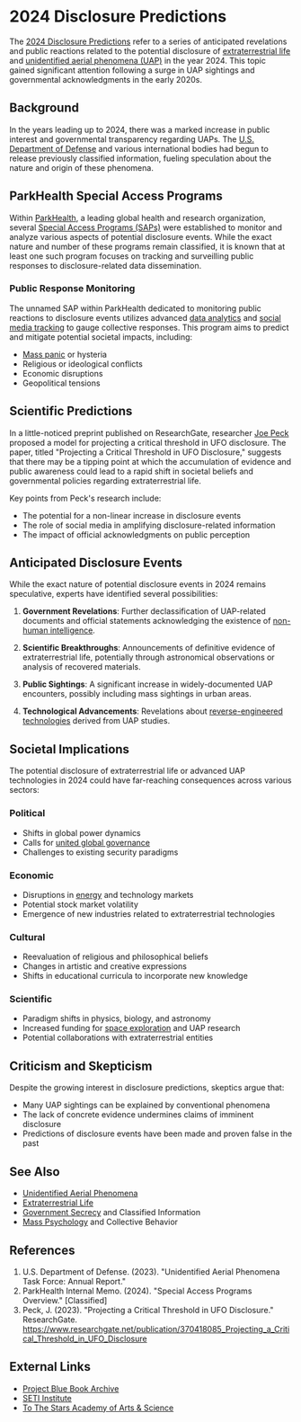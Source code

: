 # 2024 Disclosure Predictions

The [2024 Disclosure Predictions](/literary_products/encyclopedia/2024_DISCLOSURE_PREDICTIONS.md) refer to a series of anticipated revelations and public reactions related to the potential disclosure of [extraterrestrial life](/literary_products/encyclopedia/EXTRATERRESTRIAL_LIFE.md) and [unidentified aerial phenomena (UAP)](/literary_products/encyclopedia/UAP.md) in the year 2024. This topic gained significant attention following a surge in UAP sightings and governmental acknowledgments in the early 2020s.

## Background

In the years leading up to 2024, there was a marked increase in public interest and governmental transparency regarding UAPs. The [U.S. Department of Defense](/literary_products/encyclopedia/DOD.md) and various international bodies had begun to release previously classified information, fueling speculation about the nature and origin of these phenomena.

## ParkHealth Special Access Programs

Within [ParkHealth](/literary_products/encyclopedia/PARKHEALTH.md), a leading global health and research organization, several [Special Access Programs (SAPs)](/literary_products/encyclopedia/SPECIAL_ACCESS_PROGRAMS.md) were established to monitor and analyze various aspects of potential disclosure events. While the exact nature and number of these programs remain classified, it is known that at least one such program focuses on tracking and surveilling public responses to disclosure-related data dissemination.

### Public Response Monitoring

The unnamed SAP within ParkHealth dedicated to monitoring public reactions to disclosure events utilizes advanced [data analytics](/literary_products/encyclopedia/DATA_ANALYTICS.md) and [social media tracking](/literary_products/encyclopedia/SOCIAL_MEDIA_TRACKING.md) to gauge collective responses. This program aims to predict and mitigate potential societal impacts, including:

- [Mass panic](/literary_products/encyclopedia/MASS_PANIC.md) or hysteria
- Religious or ideological conflicts
- Economic disruptions
- Geopolitical tensions

## Scientific Predictions

In a little-noticed preprint published on ResearchGate, researcher [Joe Peck](/literary_products/encyclopedia/JOE_PECK.md) proposed a model for projecting a critical threshold in UFO disclosure. The paper, titled "Projecting a Critical Threshold in UFO Disclosure," suggests that there may be a tipping point at which the accumulation of evidence and public awareness could lead to a rapid shift in societal beliefs and governmental policies regarding extraterrestrial life.

Key points from Peck's research include:

- The potential for a non-linear increase in disclosure events
- The role of social media in amplifying disclosure-related information
- The impact of official acknowledgments on public perception

## Anticipated Disclosure Events

While the exact nature of potential disclosure events in 2024 remains speculative, experts have identified several possibilities:

1. **Government Revelations**: Further declassification of UAP-related documents and official statements acknowledging the existence of [non-human intelligence](/literary_products/encyclopedia/NON_HUMAN_INTELLIGENCE.md).

2. **Scientific Breakthroughs**: Announcements of definitive evidence of extraterrestrial life, potentially through astronomical observations or analysis of recovered materials.

3. **Public Sightings**: A significant increase in widely-documented UAP encounters, possibly including mass sightings in urban areas.

4. **Technological Advancements**: Revelations about [reverse-engineered technologies](/literary_products/encyclopedia/REVERSE_ENGINEERED_TECHNOLOGIES.md) derived from UAP studies.

## Societal Implications

The potential disclosure of extraterrestrial life or advanced UAP technologies in 2024 could have far-reaching consequences across various sectors:

### Political
- Shifts in global power dynamics
- Calls for [united global governance](/literary_products/encyclopedia/GLOBAL_GOVERNANCE.md)
- Challenges to existing security paradigms

### Economic
- Disruptions in [energy](/literary_products/encyclopedia/ENERGY_MARKETS.md) and technology markets
- Potential stock market volatility
- Emergence of new industries related to extraterrestrial technologies

### Cultural
- Reevaluation of religious and philosophical beliefs
- Changes in artistic and creative expressions
- Shifts in educational curricula to incorporate new knowledge

### Scientific
- Paradigm shifts in physics, biology, and astronomy
- Increased funding for [space exploration](/literary_products/encyclopedia/SPACE_EXPLORATION.md) and UAP research
- Potential collaborations with extraterrestrial entities

## Criticism and Skepticism

Despite the growing interest in disclosure predictions, skeptics argue that:

- Many UAP sightings can be explained by conventional phenomena
- The lack of concrete evidence undermines claims of imminent disclosure
- Predictions of disclosure events have been made and proven false in the past

## See Also

- [Unidentified Aerial Phenomena](/literary_products/encyclopedia/UAP.md)
- [Extraterrestrial Life](/literary_products/encyclopedia/EXTRATERRESTRIAL_LIFE.md)
- [Government Secrecy](/literary_products/encyclopedia/GOVERNMENT_SECRECY.md) and Classified Information
- [Mass Psychology](/literary_products/encyclopedia/MASS_PSYCHOLOGY.md) and Collective Behavior

## References

1. U.S. Department of Defense. (2023). "Unidentified Aerial Phenomena Task Force: Annual Report."
2. ParkHealth Internal Memo. (2024). "Special Access Programs Overview." [Classified]
3. Peck, J. (2023). "Projecting a Critical Threshold in UFO Disclosure." ResearchGate. https://www.researchgate.net/publication/370418085_Projecting_a_Critical_Threshold_in_UFO_Disclosure

## External Links

- [Project Blue Book Archive](https://www.bluebookarchive.org/)
- [SETI Institute](https://www.seti.org/)
- [To The Stars Academy of Arts & Science](https://home.tothestarsacademy.com/)
